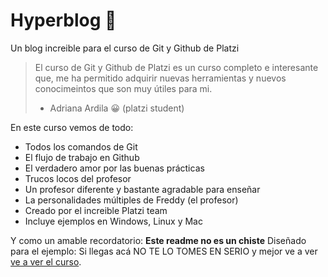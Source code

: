 # Hyperblog 💚
Un blog increible para el curso de Git y Github de Platzi
> El curso de Git y Github de Platzi es un curso completo e interesante que, me ha permitido adquirir nuevas herramientas y nuevos conocimeintos que son muy útiles para mi.
> - Adriana Ardila 😀
(platzi student)

En este curso vemos de todo:
- Todos los comandos de Git
- El flujo de trabajo en Github
- El verdadero amor por las buenas prácticas
- Trucos locos del profesor
- Un profesor diferente y bastante agradable para enseñar
- La personalidades múltiples de Freddy (el profesor)
- Creado por el increible Platzi team
- Incluye ejemplos en Windows, Linux y Mac

Y como un amable recordatorio: **Este readme no es un chiste** Diseñado para el ejemplo: Si llegas acá NO TE LO TOMES EN SERIO y mejor ve a ver [ve a ver el curso](https://platzi.com/ "el curso").
